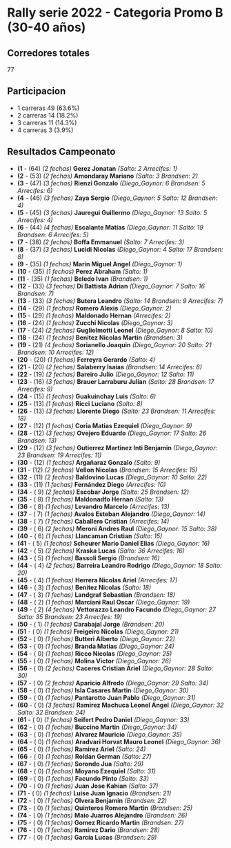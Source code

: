 # Rally serie 2022 - Categoria Promo B (30-40 años)

## Corredores totales
77
## Participacion
 - 1 carreras 49    (63.6%)
 - 2 carreras 14    (18.2%)
 - 3 carreras 11    (14.3%)
 - 4 carreras  3    (3.9%)

## Resultados Campeonato
 - **(1** - (64) _(2 fechas)_ **Gerez Jonatan**  _(Salto: 2 Arrecifes: 1)_
 - **(2** - (53) _(2 fechas)_ **Amondaray Mariano**  _(Salto: 3 Brandsen: 2)_
 - **(3** - (47) _(3 fechas)_ **Rienzi Gonzalo**  _(Diego_Gaynor: 6 Brandsen: 5 Arrecifes: 6)_
 - **(4** - (46) _(3 fechas)_ **Zaya Sergio**  _(Diego_Gaynor: 5 Salto: 12 Brandsen: 4)_
 - **(5** - (45) _(3 fechas)_ **Jauregui Guillermo**  _(Diego_Gaynor: 13 Salto: 5 Arrecifes: 4)_
 - **(6** - (44) _(4 fechas)_ **Escalante Matias**  _(Diego_Gaynor: 11 Salto: 19 Brandsen: 6 Arrecifes: 5)_
 - **(7** - (38) _(2 fechas)_ **Boffa Emmanuel**  _(Salto: 7 Arrecifes: 3)_
 - **(8** - (37) _(3 fechas)_ **Lucidi Nicolas**  _(Diego_Gaynor: 4 Salto: 17 Brandsen: 8)_
 - **(9** - (35) _(1 fechas)_ **Marin Miguel Angel**  _(Diego_Gaynor: 1)_
 - **(10** - (35) _(1 fechas)_ **Perez Abraham**  _(Salto: 1)_
 - **(11** - (35) _(1 fechas)_ **Beledo Ivan**  _(Brandsen: 1)_
 - **(12** - (33) _(3 fechas)_ **Di Battista Adrian**  _(Diego_Gaynor: 7 Salto: 16 Brandsen: 7)_
 - **(13** - (33) _(3 fechas)_ **Butera Leandro**  _(Salto: 14 Brandsen: 9 Arrecifes: 7)_
 - **(14** - (29) _(1 fechas)_ **Romero Alexis**  _(Diego_Gaynor: 2)_
 - **(15** - (29) _(1 fechas)_ **Maldonado Hernan**  _(Arrecifes: 2)_
 - **(16** - (24) _(1 fechas)_ **Zucchi Nicolas**  _(Diego_Gaynor: 3)_
 - **(17** - (24) _(2 fechas)_ **Guglielmotti Leonel**  _(Diego_Gaynor: 8 Salto: 10)_
 - **(18** - (24) _(1 fechas)_ **Benitez Nicolas Martin**  _(Brandsen: 3)_
 - **(19** - (21) _(4 fechas)_ **Sorianello Joaquin**  _(Diego_Gaynor: 20 Salto: 21 Brandsen: 10 Arrecifes: 12)_
 - **(20** - (20) _(1 fechas)_ **Ferreyra Gerardo**  _(Salto: 4)_
 - **(21** - (20) _(2 fechas)_ **Salaberry Isaías**  _(Brandsen: 14 Arrecifes: 8)_
 - **(22** - (19) _(2 fechas)_ **Bareiro Julio**  _(Diego_Gaynor: 12 Salto: 11)_
 - **(23** - (16) _(3 fechas)_ **Brauer Larraburu Julian**  _(Salto: 28 Brandsen: 17 Arrecifes: 9)_
 - **(24** - (15) _(1 fechas)_ **Guakuinchay Luis**  _(Salto: 6)_
 - **(25** - (13) _(1 fechas)_ **Ricci Luciano**  _(Salto: 8)_
 - **(26** - (13) _(3 fechas)_ **Llorente Diego**  _(Salto: 23 Brandsen: 11 Arrecifes: 18)_
 - **(27** - (12) _(1 fechas)_ **Coria Matias Ezequiel**  _(Diego_Gaynor: 9)_
 - **(28** - (12) _(3 fechas)_ **Ovejero Eduardo**  _(Diego_Gaynor: 17 Salto: 26 Brandsen: 13)_
 - **(29** - (12) _(3 fechas)_ **Gutierrez Martinez Inti Benjamin**  _(Diego_Gaynor: 23 Brandsen: 19 Arrecifes: 11)_
 - **(30** - (12) _(1 fechas)_ **Argañaraz Gonzalo**  _(Salto: 9)_
 - **(31** - (12) _(2 fechas)_ **Vellon Nicolas**  _(Brandsen: 15 Arrecifes: 15)_
 - **(32** - (11) _(2 fechas)_ **Baldovino Lucas**  _(Diego_Gaynor: 10 Salto: 22)_
 - **(33** - (11) _(1 fechas)_ **Fernández Diego**  _(Arrecifes: 10)_
 - **(34** - ( 9) _(2 fechas)_ **Escobar Jorge**  _(Salto: 25 Brandsen: 12)_
 - **(35** - ( 8) _(1 fechas)_ **Maldonadfo Hernan**  _(Salto: 13)_
 - **(36** - ( 8) _(1 fechas)_ **Levandro Marcelo**  _(Arrecifes: 13)_
 - **(37** - ( 7) _(1 fechas)_ **Avalos Esteban Alejandro**  _(Diego_Gaynor: 14)_
 - **(38** - ( 7) _(1 fechas)_ **Caballero Cristian**  _(Arrecifes: 14)_
 - **(39** - ( 6) _(2 fechas)_ **Meroni Andres Raul**  _(Diego_Gaynor: 15 Salto: 38)_
 - **(40** - ( 6) _(1 fechas)_ **Llancaman Cristian**  _(Salto: 15)_
 - **(41** - ( 5) _(1 fechas)_ **Scheurer Mario Daniel Elias**  _(Diego_Gaynor: 16)_
 - **(42** - ( 5) _(2 fechas)_ **Kraska Lucas**  _(Salto: 36 Arrecifes: 16)_
 - **(43** - ( 5) _(1 fechas)_ **Bassoli Sergio**  _(Brandsen: 16)_
 - **(44** - ( 4) _(2 fechas)_ **Barreira Leandro Rodrigo**  _(Diego_Gaynor: 18 Salto: 20)_
 - **(45** - ( 4) _(1 fechas)_ **Herrera Nicolas Ariel**  _(Arrecifes: 17)_
 - **(46** - ( 3) _(1 fechas)_ **Benítez Nicolas**  _(Salto: 18)_
 - **(47** - ( 3) _(1 fechas)_ **Landgraf Sebastian**  _(Brandsen: 18)_
 - **(48** - ( 2) _(1 fechas)_ **Marciani Raul Oscar**  _(Diego_Gaynor: 19)_
 - **(49** - ( 2) _(4 fechas)_ **Vettorazzo Leandro Facundo**  _(Diego_Gaynor: 27 Salto: 35 Brandsen: 23 Arrecifes: 19)_
 - **(50** - ( 1) _(1 fechas)_ **Carabajal Jorge**  _(Brandsen: 20)_
 - **(51** - ( 0) _(1 fechas)_ **Freigeiro Nicolas**  _(Diego_Gaynor: 21)_
 - **(52** - ( 0) _(1 fechas)_ **Butteri Alberto**  _(Diego_Gaynor: 22)_
 - **(53** - ( 0) _(1 fechas)_ **Branda Matias**  _(Diego_Gaynor: 24)_
 - **(54** - ( 0) _(1 fechas)_ **Ricco Nicolas**  _(Diego_Gaynor: 25)_
 - **(55** - ( 0) _(1 fechas)_ **Molina Victor**  _(Diego_Gaynor: 26)_
 - **(56** - ( 0) _(2 fechas)_ **Caceres Cristian Ariel**  _(Diego_Gaynor: 28 Salto: 30)_
 - **(57** - ( 0) _(2 fechas)_ **Aparicio Alfredo**  _(Diego_Gaynor: 29 Salto: 34)_
 - **(58** - ( 0) _(1 fechas)_ **Isla Casares Martin**  _(Diego_Gaynor: 30)_
 - **(59** - ( 0) _(1 fechas)_ **Pantarotto Juan Pablo**  _(Diego_Gaynor: 31)_
 - **(60** - ( 0) _(3 fechas)_ **Ramirez Machuca Leonel Angel**  _(Diego_Gaynor: 32 Salto: 32 Brandsen: 24)_
 - **(61** - ( 0) _(1 fechas)_ **Seifert Pedro Daniel**  _(Diego_Gaynor: 33)_
 - **(62** - ( 0) _(1 fechas)_ **Buccino Martin**  _(Diego_Gaynor: 34)_
 - **(63** - ( 0) _(1 fechas)_ **Alvarez Mauricio**  _(Diego_Gaynor: 35)_
 - **(64** - ( 0) _(1 fechas)_ **Aradvari Horvat Mauro Leonel**  _(Diego_Gaynor: 36)_
 - **(65** - ( 0) _(1 fechas)_ **Ramirez Ariel**  _(Salto: 24)_
 - **(66** - ( 0) _(1 fechas)_ **Roldan German**  _(Salto: 27)_
 - **(67** - ( 0) _(1 fechas)_ **Sorondo Jua**  _(Salto: 29)_
 - **(68** - ( 0) _(1 fechas)_ **Moyano Ezequiel**  _(Salto: 31)_
 - **(69** - ( 0) _(1 fechas)_ **Facundo Pinto**  _(Salto: 33)_
 - **(70** - ( 0) _(1 fechas)_ **Juan Jose Kahian**  _(Salto: 37)_
 - **(71** - ( 0) _(1 fechas)_ **Luise Juan Ignacio**  _(Brandsen: 21)_
 - **(72** - ( 0) _(1 fechas)_ **Olvera Benjamin**  _(Brandsen: 22)_
 - **(73** - ( 0) _(1 fechas)_ **Quinteros Romero Martin**  _(Brandsen: 25)_
 - **(74** - ( 0) _(1 fechas)_ **Maio Juarros Alejandro**  _(Brandsen: 26)_
 - **(75** - ( 0) _(1 fechas)_ **Gomez Ricardo Martin**  _(Brandsen: 27)_
 - **(76** - ( 0) _(1 fechas)_ **Ramirez Dario**  _(Brandsen: 28)_
 - **(77** - ( 0) _(1 fechas)_ **García Lucas**  _(Brandsen: 29)_
